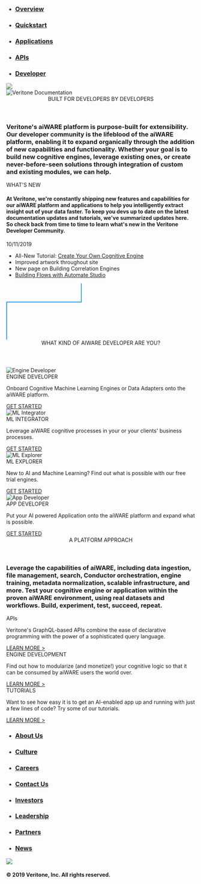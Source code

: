 <!-- markdownlint-disable no-inline-html -->
<div class="overview">
  <div class="action-bar">
    <div class="wrapper">
      <nav>
        <ul>
          <li><a href="/#/overview/"><h3>Overview</h3></a></li>
          <li><a href="/#/quickstart/"><h3>Quickstart</h3></a></li>
          <li><a href="/#/apps/"><h3>Applications</h3></a></li>
          <li><a href="/#/apis/"><h3>APIs</h3></a></li>
          <li><a href="/#/developer/"><h3>Developer</h3></a></li>
        </ul>
      </nav>
    </div>
  </div>
  <div class="background">
    <img class="background-image" src="docs/_media/header.svg" />
  </div>
  <div class="wrapper">
    <img class="title-image" alt="Veritone Documentation" src="docs/_media/title.svg" />
    <section class="intro">
      <header class="header">BUILT FOR DEVELOPERS BY DEVELOPERS</header>
      <h3>Veritone's aiWARE platform is purpose-built for extensibility. Our developer community is the lifeblood of the aiWARE platform, enabling it to expand organically through the addition of new capabilities and functionality. Whether your goal is to build new cognitive engines, leverage existing ones, or create never-before-seen solutions through integration of custom and existing modules, we can help.</h3>
    </section>
    <div class="news-box">
      <div class="news-header">WHAT'S NEW</div>
      <div class="divider"></div>
      <h4 class="news-description">At Veritone, we're constantly shipping new features and capabilities for our aiWARE platform and applications to help you intelligently extract insight out of your data faster. To keep you devs up to date on the latest documentation updates and tutorials, we've summarized updates here. So check back from time to time to learn what's new in the Veritone Developer Community.</h4>
      <div class="divider"></div>
      <div class="news-content">
        <div class="news-item">
          <div class="news-item-header">10/11/2019</div>
          <ul>
            <li>All-New Tutorial: <a href="https://docs.veritone.com/#/developer/engines/tutorial/">Create Your Own Cognitive Engine</a></li>
            <li>Improved artwork throughout site</li>
            <li>New page on Building Correlation Engines</li>
            <li><a href="https://docs.veritone.com/#/developer/flow/">Building Flows with Automate Studio</a></li>
          </ul>
        </div>
      </div>
    </div>
    <div class="divider-line">
      <svg><line x1="200" y1="0" x2="200" y2="50" style="stroke:#2196f3;stroke-width:2"/><line x1="0" y1="50" x2="201" y2="50" style="stroke:#2196f3;stroke-width:2"/><line x1="1" y1="50" x2="1" y2="250" style="stroke:#2196f3;stroke-width:2"/></svg>
    </div>
    <section>
      <header class="header blue">WHAT KIND OF AIWARE DEVELOPER ARE YOU?</header>
      <div class="dev-box-container">
        <div>
          <div class="dev-box">
            <img class="dev-image" alt="Engine Developer" src="docs/_media/personas/engine-developer.svg" />
            <div class="dev-box-title blue">ENGINE DEVELOPER</div>
            <p>Onboard Cognitive Machine Learning Engines or Data Adapters onto the aiWARE platform.</p>
            <a href="/#/quickstart/engine-developer/" class="button">GET STARTED</a>
          </div>
          <div class="dev-box">
            <img class="dev-image" alt="ML Integrator" src="docs/_media/personas/ml-integrator.svg" />
            <div class="dev-box-title purple">ML INTEGRATOR</div>
              <p>Leverage aiWARE cognitive processes in your or your clients' business processes.</p>
              <a href="/#/quickstart/ml-integrator/" class="button">GET STARTED</a>
          </div>
        </div>
        <div>
          <div class="dev-box">
            <img class="dev-image" alt="ML Explorer" src="docs/_media/personas/ml-explorer.svg" />
            <div class="dev-box-title teal">ML EXPLORER</div>
            <p>New to AI and Machine Learning? Find out what is possible with our free trial engines.</p>
            <a href="/#/quickstart/ml-explorer/" class="button">GET STARTED</a>
          </div>
          <div class="dev-box">
            <img class="dev-image" alt="App Developer" src="docs/_media/personas/app-developer.svg" />
            <div class="dev-box-title magenta">APP DEVELOPER</div>
              <p>Put your AI powered Application onto the aiWARE platform and expand what is possible.</p>
              <a href="/#/quickstart/app-developer/" class="button">GET STARTED</a>
          </div>
        </div>
      </div>
    </section>
    <!-- <section class="quiz">
      <header class="header blue">UNSURE?</header>
      <h3>Take our quiz and find out!</h3>
      <a href="https://developer.veritone.com/overview?product_tour_id=21159" class="button">CLICK HERE</a>
    </section> -->
  </div>
  <section class="platform">
    <div class="wrapper">
      <header class="header">A PLATFORM APPROACH</header>
      <h3>Leverage the capabilities of aiWARE, including data ingestion, file management, search, Conductor orchestration, engine training, metadata normalization, scalable infrastructure, and more. Test your cognitive engine or application within the proven aiWARE environment, using real datasets and workflows. Build, experiment, test, succeed, repeat.</h3>
      <div class="platform-container">
        <div class="platform-box">
          <div class="platform-box-title">APIs</div>
          <p>Veritone's GraphQL-based APIs combine the ease of declarative programming with the power of a sophisticated query language.</p>
          <a href="/#/apis/" class="button-text">LEARN MORE ></a>
        </div>
        <div class="platform-box">
          <div class="platform-box-title">ENGINE DEVELOPMENT</div>
          <p>Find out how to modularize (and monetize!) your cognitive logic so that it can be consumed by aiWARE users the world over.</p>
          <a href="/#/developer/engines/" class="button-text">LEARN MORE ></a>
        </div>
        <div class="platform-box">
          <div class="platform-box-title">TUTORIALS</div>
          <p>Want to see how easy it is to get an AI-enabled app up and running with just a few lines of code? Try some of our tutorials.</p>
          <a href="/#/developer/applications/app-tutorial/" class="button-text">LEARN MORE ></a>
        </div>
      </div>
    </div>
  </section>
  <section class="footer">
    <div class="wrapper">
      <nav>
        <ul>
          <li><a href="https://www.veritone.com/about/"><h3>About Us</h3></a></li>
          <li><a href="https://www.veritone.com/about/culture"><h3>Culture</h3></a></li>
          <li><a href="https://www.veritone.com/about/careers"><h3>Careers</h3></a></li>
          <li><a href="https://www.veritone.com/about/contact-us"><h3>Contact Us</h3></a></li>
          <li><a href="https://investors.veritone.com/"><h3>Investors</h3></a></li>
          <li><a href="https://www.veritone.com/about/#leadership"><h3>Leadership</h3></a></li>
          <li><a href="https://www.veritone.com/partners"><h3>Partners</h3></a></li>
          <li><a href="https://www.veritone.com/blog/category/news/"><h3>News</h3></a></li>
        </ul>
      </nav>
      <a href="https://veritone.com"><img class="logo-image" src="docs/_media/veritone-logo.svg" /></a>
      <h4>© 2019 Veritone, Inc. All rights reserved.</h4>
    </div>
  </section>
</div>
